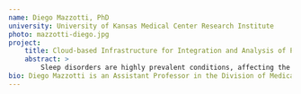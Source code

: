 ```yaml
---
name: Diego Mazzotti, PhD
university: University of Kansas Medical Center Research Institute
photo: mazzotti-diego.jpg
project:
    title: Cloud-based Infrastructure for Integration and Analysis of Polysomnography Data Supporting Translational Sleep Medicine
    abstract: >
        Sleep disorders are highly prevalent conditions, affecting the health and well-being of millions of individuals. Despite efforts in recognizing sleep problems as modifiable risk factors for life-debilitating conditions, clinical translation of studies suggesting that sleep interventions might improve health-related outcomes is insufficient. Major limiting factors impeding large-scale implementation include non-conventional data types, lack of uniform metadata, and absence of standardized analytical pipelines. In this NHLBI Fellows Program, I will leverage the BioData Catalyst ecosystem and implement common polysomnography analytical workflows applied to existing and new datasets funded by the NHLBI in this domain. My goal is to facilitate the implementation of novel sleep biomarkers and support an open-source, community-driven platform for rapid translation of sleep research findings into clinical care.
bio: Diego Mazzotti is an Assistant Professor in the Division of Medical Informatics, Department of Internal Medicine at the University of Kansas Medical Center. Dr. Mazzotti received his PhD in Psychobiology at the Federal University of Sao Paulo, Brazil and a Certificate in Biomedical Informatics from the University of Pennsylvania Perelman School of Medicine. His current research focuses on the analysis of high-dimensional sleep data to understand how they can be translated into clinical knowledge and applications that can advance healthcare. Dr. Mazzotti aims to establish a solid multidisciplinary research program in the interface between Biomedical Informatics and Sleep Medicine.
---
```

